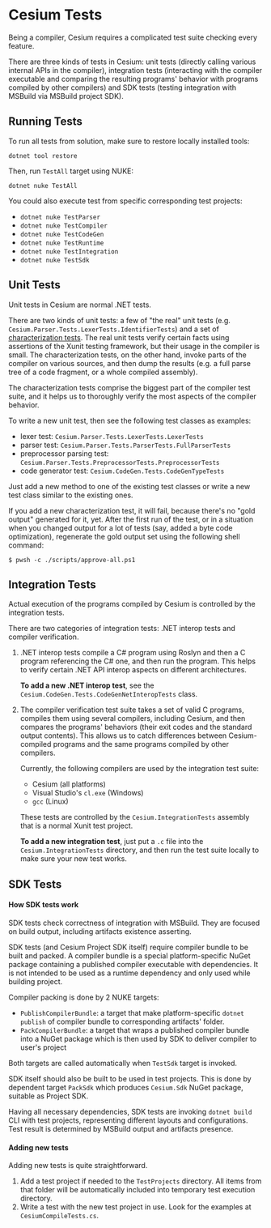 Cesium Tests
============

Being a compiler, Cesium requires a complicated test suite checking every feature.

There are three kinds of tests in Cesium: unit tests (directly calling various internal APIs in the compiler), integration tests (interacting with the compiler executable and comparing the resulting programs' behavior with programs compiled by other compilers) and SDK tests (testing integration with MSBuild via MSBuild project SDK).

Running Tests
-------------
To run all tests from solution, make sure to restore locally installed tools:
```console
dotnet tool restore
```

Then, run `TestAll` target using NUKE:
```console
dotnet nuke TestAll
```

You could also execute test from specific corresponding test projects:
- `dotnet nuke TestParser`
- `dotnet nuke TestCompiler`
- `dotnet nuke TestCodeGen`
- `dotnet nuke TestRuntime`
- `dotnet nuke TestIntegration`
- `dotnet nuke TestSdk`

Unit Tests
----------
Unit tests in Cesium are normal .NET tests.

There are two kinds of unit tests: a few of "the real" unit tests (e.g. `Cesium.Parser.Tests.LexerTests.IdentifierTests`) and a set of [characterization tests][wiki.characterization-tests]. The real unit tests verify certain facts using assertions of the Xunit testing framework, but their usage in the compiler is small. The characterization tests, on the other hand, invoke parts of the compiler on various sources, and then dump the results (e.g. a full parse tree of a code fragment, or a whole compiled assembly).

The characterization tests comprise the biggest part of the compiler test suite, and it helps us to thoroughly verify the most aspects of the compiler behavior.

To write a new unit test, then see the following test classes as examples:
- lexer test: `Cesium.Parser.Tests.LexerTests.LexerTests`
- parser test: `Cesium.Parser.Tests.ParserTests.FullParserTests`
- preprocessor parsing test: `Cesium.Parser.Tests.PreprocessorTests.PreprocessorTests`
- code generator test: `Cesium.CodeGen.Tests.CodeGenTypeTests`

Just add a new method to one of the existing test classes or write a new test class similar to the existing ones.

If you add a new characterization test, it will fail, because there's no "gold output" generated for it, yet. After the first run of the test, or in a situation when you changed output for a lot of tests (say, added a byte code optimization), regenerate the gold output set using the following shell command:

```console
$ pwsh -c ./scripts/approve-all.ps1
```

Integration Tests
-----------------
Actual execution of the programs compiled by Cesium is controlled by the integration tests.

There are two categories of integration tests: .NET interop tests and compiler verification.

1. .NET interop tests compile a C# program using Roslyn and then a C program referencing the C# one, and then run the program. This helps to verify certain .NET API interop aspects on different architectures.

   **To add a new .NET interop test**, see the `Cesium.CodeGen.Tests.CodeGenNetInteropTests` class.
2. The compiler verification test suite takes a set of valid C programs, compiles them using several compilers, including Cesium, and then compares the programs' behaviors (their exit codes and the standard output contents). This allows us to catch differences between Cesium-compiled programs and the same programs compiled by other compilers.

   Currently, the following compilers are used by the integration test suite:
   - Cesium (all platforms)
   - Visual Studio's `cl.exe` (Windows)
   - `gcc` (Linux)

   These tests are controlled by the `Cesium.IntegrationTests` assembly that is a normal Xunit test project.

   **To add a new integration test**, just put a `.c` file into the `Cesium.IntegrationTests` directory, and then run the test suite locally to make sure your new test works.

[wiki.characterization-tests]: https://en.wikipedia.org/wiki/Characterization_test

SDK Tests
---------
#### How SDK tests work
SDK tests check correctness of integration with MSBuild. They are focused on build output, including artifacts existence asserting.

SDK tests (and Cesium Project SDK itself) require compiler bundle to be built and packed. A compiler bundle is a special platform-specific NuGet package containing a published compiler executable with dependencies. It is not intended to be used as a runtime dependency and only used while building project.

Compiler packing is done by 2 NUKE targets:
- `PublishCompilerBundle`: a target that make platform-specific `dotnet publish` of compiler bundle to corresponding artifacts' folder.
- `PackCompilerBundle`: a target that wraps a published compiler bundle into a NuGet package which is then used by SDK to deliver compiler to user's project

Both targets are called automatically when `TestSdk` target is invoked.

SDK itself should also be built to be used in test projects. This is done by dependent target `PackSdk` which produces `Cesium.Sdk` NuGet package, suitable as Project SDK.

Having all necessary dependencies, SDK tests are invoking `dotnet build` CLI with test projects, representing different layouts and configurations. Test result is determined by MSBuild output and artifacts presence.

#### Adding new tests
Adding new tests is quite straightforward.
1. Add a test project if needed to the `TestProjects` directory. All items from that folder will be automatically included into temporary test execution directory.
2. Write a test with the new test project in use. Look for the examples at `CesiumCompileTests.cs`.
